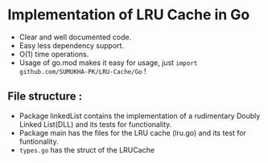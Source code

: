 # Implementation of LRU Cache in Go


* Clear and well documented code.
* Easy less dependency support.
* O(1) time operations.
* Usage of go.mod makes it easy for usage, just `import github.com/SUMUKHA-PK/LRU-Cache/Go` !

## File structure : 
 * Package linkedList contains the implementation of a rudimentary Doubly Linked List(DLL) and its tests for functionality.
 * Package main has the files for the LRU cache (lru.go) and its test for funtionality.
 * `types.go` has the struct of the LRUCache 

